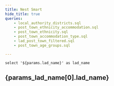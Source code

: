 ```yaml
---
title: Nest Smart
hide_title: true
queries:
    - local_authority_districts.sql
    - post_town_ethnicity_accommodation.sql
    - post_town_ethnicity.sql
    - post_town_accommodation_type.sql
    - lad_post_town_filtered.sql
    - post_town_age_groups.sql

---
```



```params_lad_name
select '${params.lad_name}' as lad_name
```

## {params_lad_name[0].lad_name}

<Dropdown
    data={local_authority_districts}
    name=selected_local_authority
    value=lad_name
    title="Select a Local Authority"
    defaultValue={params.lad_name}
/>

<Grid cols=2>
<AreaMap
  data={lad_post_town_filtered}
  areaCol="post_town"
  geoJsonUrl="https://public-geoms.s3-eu-west-1.amazonaws.com/post_town_simple.geojson"
  geoId="post_town"
  value="post_town"
  tooltip={[
    {id: 'local_authority', valueClass: 'text-l font-semibold'},
    {id: 'post_town', valueClass: 'font mt-1'}
    ]}
  startingZoom=8
  opacity=0.5
  height=450
  title='Post towns in Local Authority'
/>

<Heatmap
data={post_town_age_groups}
y=post_town
x=age_group
xSort=age_mean
xSortOrder=asc
value=proportion_of_people
valueFmt=pct
xLabelRotation=-45
title='Age'
/>

</Grid>

<Grid cols=2>
<Heatmap
data={post_town_ethnicity}
y=post_town
x=ethnicity
xSort=ethnicity_order
xSortOrder=asc
value=proportion_of_people
valueFmt=pct
xLabelRotation=-45
title='Ethnicity'
/>

<Heatmap
data={post_town_accommodation_type}
y=post_town
x=accommodation_type
xSort=accommodation_type_order
xSortOrder=asc
value=proportion_of_people
valueFmt=pct
xLabelRotation=-45
title='Accommodation type'
/>
</Grid>